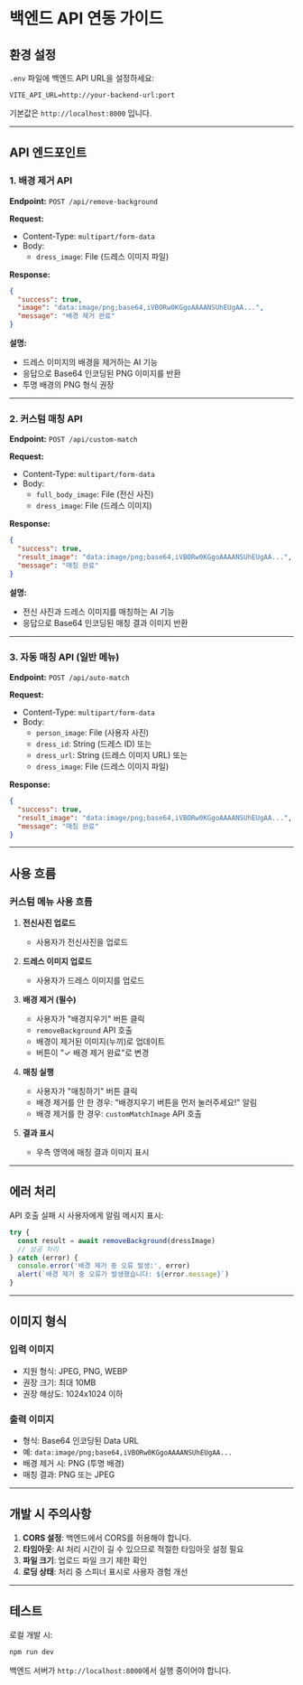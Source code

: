 # 백엔드 API 연동 가이드

## 환경 설정

`.env` 파일에 백엔드 API URL을 설정하세요:

```env
VITE_API_URL=http://your-backend-url:port
```

기본값은 `http://localhost:8000` 입니다.

---

## API 엔드포인트

### 1. 배경 제거 API

**Endpoint:** `POST /api/remove-background`

**Request:**
- Content-Type: `multipart/form-data`
- Body:
  - `dress_image`: File (드레스 이미지 파일)

**Response:**
```json
{
  "success": true,
  "image": "data:image/png;base64,iVBORw0KGgoAAAANSUhEUgAA...",
  "message": "배경 제거 완료"
}
```

**설명:**
- 드레스 이미지의 배경을 제거하는 AI 기능
- 응답으로 Base64 인코딩된 PNG 이미지를 반환
- 투명 배경의 PNG 형식 권장

---

### 2. 커스텀 매칭 API

**Endpoint:** `POST /api/custom-match`

**Request:**
- Content-Type: `multipart/form-data`
- Body:
  - `full_body_image`: File (전신 사진)
  - `dress_image`: File (드레스 이미지)

**Response:**
```json
{
  "success": true,
  "result_image": "data:image/png;base64,iVBORw0KGgoAAAANSUhEUgAA...",
  "message": "매칭 완료"
}
```

**설명:**
- 전신 사진과 드레스 이미지를 매칭하는 AI 기능
- 응답으로 Base64 인코딩된 매칭 결과 이미지 반환

---

### 3. 자동 매칭 API (일반 메뉴)

**Endpoint:** `POST /api/auto-match`

**Request:**
- Content-Type: `multipart/form-data`
- Body:
  - `person_image`: File (사용자 사진)
  - `dress_id`: String (드레스 ID) 또는
  - `dress_url`: String (드레스 이미지 URL) 또는
  - `dress_image`: File (드레스 이미지 파일)

**Response:**
```json
{
  "success": true,
  "result_image": "data:image/png;base64,iVBORw0KGgoAAAANSUhEUgAA...",
  "message": "매칭 완료"
}
```

---

## 사용 흐름

### 커스텀 메뉴 사용 흐름

1. **전신사진 업로드**
   - 사용자가 전신사진을 업로드

2. **드레스 이미지 업로드**
   - 사용자가 드레스 이미지를 업로드

3. **배경 제거 (필수)**
   - 사용자가 "배경지우기" 버튼 클릭
   - `removeBackground` API 호출
   - 배경이 제거된 이미지(누끼)로 업데이트
   - 버튼이 "✓ 배경 제거 완료"로 변경

4. **매칭 실행**
   - 사용자가 "매칭하기" 버튼 클릭
   - 배경 제거를 안 한 경우: "배경지우기 버튼을 먼저 눌러주세요!" 알림
   - 배경 제거를 한 경우: `customMatchImage` API 호출

5. **결과 표시**
   - 우측 영역에 매칭 결과 이미지 표시

---

## 에러 처리

API 호출 실패 시 사용자에게 알림 메시지 표시:

```javascript
try {
  const result = await removeBackground(dressImage)
  // 성공 처리
} catch (error) {
  console.error('배경 제거 중 오류 발생:', error)
  alert(`배경 제거 중 오류가 발생했습니다: ${error.message}`)
}
```

---

## 이미지 형식

### 입력 이미지
- 지원 형식: JPEG, PNG, WEBP
- 권장 크기: 최대 10MB
- 권장 해상도: 1024x1024 이하

### 출력 이미지
- 형식: Base64 인코딩된 Data URL
- 예: `data:image/png;base64,iVBORw0KGgoAAAANSUhEUgAA...`
- 배경 제거 시: PNG (투명 배경)
- 매칭 결과: PNG 또는 JPEG

---

## 개발 시 주의사항

1. **CORS 설정**: 백엔드에서 CORS를 허용해야 합니다.
2. **타임아웃**: AI 처리 시간이 길 수 있으므로 적절한 타임아웃 설정 필요
3. **파일 크기**: 업로드 파일 크기 제한 확인
4. **로딩 상태**: 처리 중 스피너 표시로 사용자 경험 개선

---

## 테스트

로컬 개발 시:
```bash
npm run dev
```

백엔드 서버가 `http://localhost:8000`에서 실행 중이어야 합니다.

